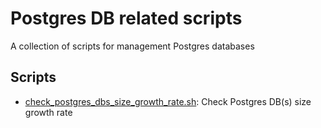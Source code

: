 # Postgres DB related scripts
A collection of scripts for management Postgres databases

## Scripts
*  [check_postgres_dbs_size_growth_rate.sh](check_postgres_dbs_size_growth_rate.sh): Check Postgres DB(s) size growth rate
